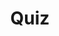 ---
title: "Quiz"
passing_percentage: 70
layout: "test"
type: "test"
questions:
  - id: "q1"
    text: "What metrics does the Linkerd Dashboard provide for services?"
    type: "single-answer"
    marks: 2
    options:
      - id: "a"
        text: "Only success rates"
      - id: "b"
        text: "Success rate, requests/second, and latency"
        is_correct: true
      - id: "c"
        text: "Only CPU and memory usage"
  - id: "q2"
    text: "Which CLI tools does Linkerd dashboard expose? (Select all that apply)"
    type: "multi-answer"
    marks: 2
    options:
      - id: "a"
        text: "stat for golden metrics"
        is_correct: true
      - id: "b"
        text: "top for real-time path view"
        is_correct: true
      - id: "c"
        text: "tap for request stream monitoring"
        is_correct: true
  - id: "q3"
    text: "What service does the linkerd dashboard command port-forward to?" 
    type: "short_answer" 
    marks: 2
    correct_answer: "linkerd-web" 
---